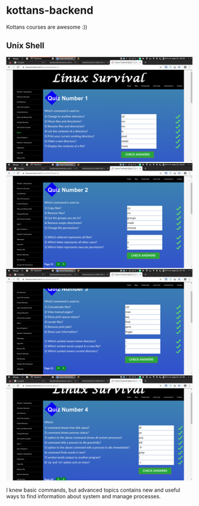 kottans-backend
===============
Kottans courses are awesome :))

## Unix Shell
[<img src="task_unix_shell/linuxsurvival1.png" alt="first" width="500" />](task_unix_shell/linuxsurvival1.png)
[<img src="task_unix_shell/linuxsurvival2.png" alt="second" width="500" />](task_unix_shell/linuxsurvival2.png)
[<img src="task_unix_shell/linuxsurvival3.png" alt="third" width="500" />](task_unix_shell/linuxsurvival3.png)
[<img src="task_unix_shell/linuxsurvival4.png" alt="fourth" width="500" />](task_unix_shell/linuxsurvival4.png)

I knew basic commands, but advanced topics contains new and useful ways to find information about system and manage processes.
